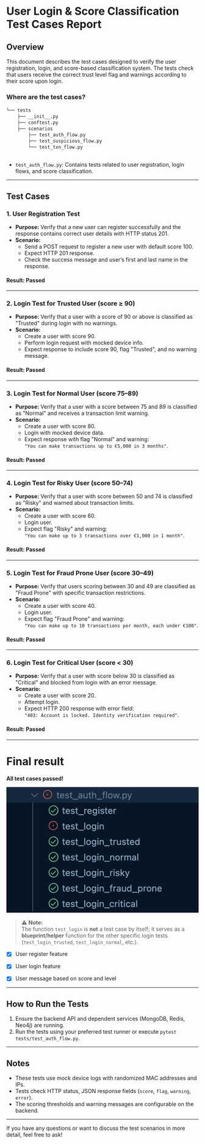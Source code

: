 # User Login & Score Classification Test Cases Report

## Overview

This document describes the test cases designed to verify the user registration, login, and score-based classification system. The tests check that users receive the correct trust level flag and warnings according to their score upon login.

### Where are the test cases?

```
└── tests
    ├── __init__.py
    ├── conftest.py
    ├── scenarios
        ├── test_auth_flow.py
        ├── test_suspicious_flow.py
        └── test_txn_flow.py
 
```

- `test_auth_flow.py`: Contains tests related to user registration, login flows, and score classification.

---

## Test Cases

### 1. User Registration Test

- **Purpose:** Verify that a new user can register successfully and the response contains correct user details with HTTP status 201.
- **Scenario:**
  - Send a POST request to register a new user with default score 100.
  - Expect HTTP 201 response.
  - Check the success message and user’s first and last name in the response.

#### Result: Passed

---

### 2. Login Test for Trusted User (score ≥ 90)

- **Purpose:** Verify that a user with a score of 90 or above is classified as "Trusted" during login with no warnings.
- **Scenario:**
  - Create a user with score 90.
  - Perform login request with mocked device info.
  - Expect response to include score 90, flag "Trusted", and no warning message.

#### Result: Passed

---

### 3. Login Test for Normal User (score 75–89)

- **Purpose:** Verify that a user with a score between 75 and 89 is classified as "Normal" and receives a transaction limit warning.
- **Scenario:**
  - Create a user with score 80.
  - Login with mocked device data.
  - Expect response with flag "Normal" and warning:  
    `"You can make transactions up to €5,000 in 3 months"`.

#### Result: Passed

---

### 4. Login Test for Risky User (score 50–74)

- **Purpose:** Verify that a user with score between 50 and 74 is classified as "Risky" and warned about transaction limits.
- **Scenario:**
  - Create a user with score 60.
  - Login user.
  - Expect flag "Risky" and warning:  
    `"You can make up to 3 transactions over €1,000 in 1 month"`.

#### Result: Passed

---

### 5. Login Test for Fraud Prone User (score 30–49)

- **Purpose:** Verify that users scoring between 30 and 49 are classified as "Fraud Prone" with specific transaction restrictions.
- **Scenario:**
  - Create a user with score 40.
  - Login user.
  - Expect flag "Fraud Prone" and warning:  
    `"You can make up to 10 transactions per month, each under €100"`.

#### Result: Passed

---

### 6. Login Test for Critical User (score < 30)

- **Purpose:** Verify that a user with score below 30 is classified as "Critical" and blocked from login with an error message.
- **Scenario:**
  - Create a user with score 20.
  - Attempt login.
  - Expect HTTP 200 response with error field:  
    `"403: Account is locked. Identity verification required"`.

#### Result: Passed

---
# Final result

**All test cases passed!**

![img](./img/test_auth_result.png)

> ⚠️ **Note:**  
> The function `test_login` is **not** a test case by itself; it serves as a **blueprint/helper** function for the other specific login tests (`test_login_trusted`, `test_login_normal`, etc.).


- [x] User register feature
- [x] User login feature
- [x] User message based on score and level





---

## How to Run the Tests

1. Ensure the backend API and dependent services (MongoDB, Redis, Neo4j) are running.
2. Run the tests using your preferred test runner or execute `pytest tests/test_auth_flow.py`.

---

## Notes

- These tests use mock device logs with randomized MAC addresses and IPs.
- Tests check HTTP status, JSON response fields (`score`, `flag`, `warning`, `error`).
- The scoring thresholds and warning messages are configurable on the backend.

---

If you have any questions or want to discuss the test scenarios in more detail, feel free to ask!
